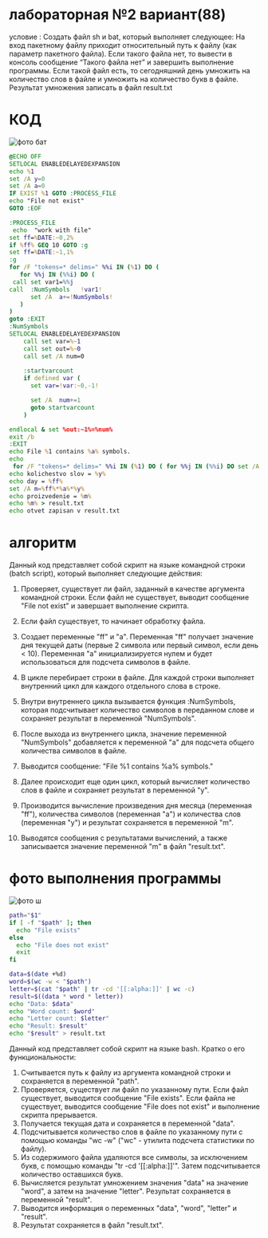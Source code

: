 # лабораторная №2 вариант(88)
условие : Создать файл sh и bat, который выполняет следующее: 
На вход пакетному файлу приходит относительный путь к файлу (как параметр пакетного файла). Если такого файла нет, то вывести в консоль сообщение “Такого файла нет” и завершить выполнение программы. Если такой файл есть, то сегодняшний день умножить на количество слов в файле и умножить на количество букв в файле. Результат умножения записать в файл result.txt

# КОД
![фото бат](https://github.com/iis-32170x/RPIIS/assets/148863144/2b6b8aa0-0e08-43dc-8c0a-a7b6f41ca770)
```bat
@ECHO OFF
SETLOCAL ENABLEDELAYEDEXPANSION
echo %1
set /A y=0
set /A a=0
IF EXIST %1 GOTO :PROCESS_FILE
echo "File not exist"
GOTO :EOF

:PROCESS_FILE
 echo  "work with file"
set ff=%DATE:~0,2%
if %ff% GEQ 10 GOTO :g
set ff=%DATE:~1,1%
:g
for /F "tokens=* delims=" %%i IN (%1) DO ( 
   for %%j IN (%%i) DO (
 call set var1=%%j     
call  :NumSymbols   !var1!
      set /A  a+=!NumSymbols! 
   )
)  
goto :EXIT
:NumSymbols  
SETLOCAL ENABLEDELAYEDEXPANSION
    call set var=%~1
    call set out=%~0
    call set /A num=0 
  
    :startvarcount
    if defined var (
      set var=!var:~0,-1!

      set /A  num+=1
      goto startvarcount
    )

endlocal & set %out:~1%=%num%
exit /b
:EXIT
echo File %1 contains %a% symbols.
echo 
 for /F "tokens=* delims=" %%i IN (%1) DO ( for %%j IN (%%i) DO set /A y+=1 )  
echo kolichestvo slov = %y%
echo day = %ff%
set /A m=%ff%*%a%*%y%
echo proizvedenie = %m%
echo %m% > result.txt
echo otvet zapisan v result.txt
```
# алгоритм
Данный код представляет собой скрипт на языке командной строки (batch script), который выполняет следующие действия:

1. Проверяет, существует ли файл, заданный в качестве аргумента командной строки. Если файл не существует, выводит сообщение "File not exist" и завершает выполнение скрипта.

2. Если файл существует, то начинает обработку файла.

3. Создает переменные "ff" и "a". Переменная "ff" получает значение дня текущей даты (первые 2 символа или первый символ, если день < 10). Переменная "a" инициализируется нулем и будет использоваться для подсчета символов в файле.

4. В цикле перебирает строки в файле. Для каждой строки выполняет внутренний цикл для каждого отдельного слова в строке.

5. Внутри внутреннего цикла вызывается функция :NumSymbols, которая подсчитывает количество символов в переданном слове и сохраняет результат в переменной "NumSymbols".

6. После выхода из внутреннего цикла, значение переменной "NumSymbols" добавляется к переменной "a" для подсчета общего количества символов в файле.

7. Выводится сообщение: "File %1 contains %a% symbols."

8. Далее происходит еще один цикл, который вычисляет количество слов в файле и сохраняет результат в переменной "y".

9. Производится вычисление произведения дня месяца (переменная "ff"), количества символов (переменная "a") и количества слов (переменная "y") и результат сохраняется в переменной "m".

10. Выводятся сообщения с результатами вычислений, а также записывается значение переменной "m" в файл "result.txt".
# фото выполнения программы 

![фото ш](https://github.com/iis-32170x/RPIIS/assets/148863144/d863cb04-c5af-402e-96ed-bf85db79390d)

```sh
path="$1"
if [ -f "$path" ]; then
  echo "File exists"
else
  echo "File does not exist"
  exit
fi

data=$(date +%d)
word=$(wc -w < "$path")
letter=$(cat "$path" | tr -cd '[[:alpha:]]' | wc -c)
result=$((data * word * letter))
echo "Data: $data"
echo "Word count: $word"
echo "Letter count: $letter"
echo "Result: $result"
echo "$result" > result.txt
```
Данный код представляет собой скрипт на языке bash. Кратко о его функциональности:

1. Считывается путь к файлу из аргумента командной строки и сохраняется в переменной "path".
2. Проверяется, существует ли файл по указанному пути. Если файл существует, выводится сообщение "File exists". Если файла не существует, выводится сообщение "File does not exist" и выполнение скрипта прерывается.
3. Получается текущая дата и сохраняется в переменной "data".
4. Подсчитывается количество слов в файле по указанному пути с помощью команды "wc -w" ("wc" - утилита подсчета статистики по файлу).
5. Из содержимого файла удаляются все символы, за исключением букв, с помощью команды "tr -cd '[[:alpha:]]'". Затем подсчитывается количество оставшихся букв.
6. Вычисляется результат умножением значения "data" на значение "word", а затем на значение "letter". Результат сохраняется в переменной "result".
7. Выводится информация о переменных "data", "word", "letter" и "result".
8. Результат сохраняется в файл "result.txt".

